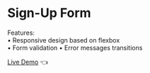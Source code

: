 # Sign-Up Form

Features:<br>
• Responsive design based on flexbox<br>
• Form validation
• Error messages transitions

[Live Demo](https://mariuszciaston.github.io/Sign-Up_Form/) :point_left:

